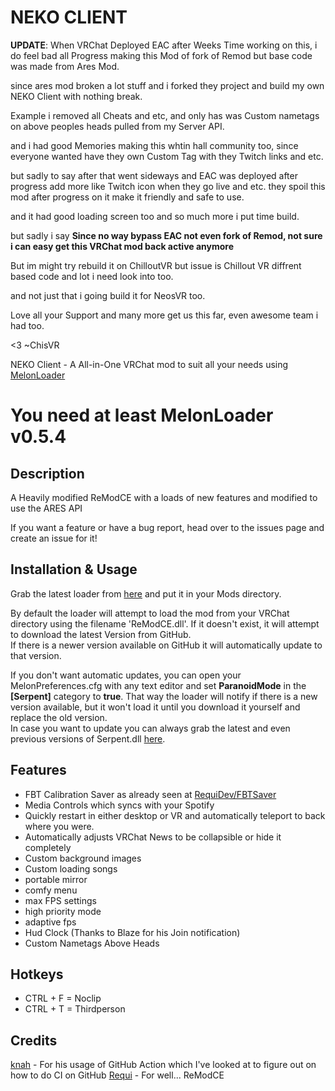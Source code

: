 # NEKO CLIENT

**UPDATE**: When VRChat Deployed EAC after Weeks Time working on this, i do feel bad all Progress making this Mod of fork of Remod but base code was made from Ares Mod.

since ares mod broken a lot stuff and i forked they project and build my own NEKO Client with nothing break.

Example i removed all Cheats and etc, and only has was Custom nametags on above peoples heads pulled from my Server API.


and i had good Memories making this whtin hall community too, since everyone wanted have they own Custom Tag with they Twitch links and etc.

but sadly to say after that went sideways and EAC was deployed after progress add more like Twitch icon when they go live and etc. they spoil this mod after progress on it make it friendly and safe to use.

and it had good loading screen too and so much more i put time build.

but sadly i say **Since no way bypass EAC not even fork of Remod, not sure i can easy get this VRChat mod back active anymore**

But im might try rebuild it on ChilloutVR but issue is Chillout VR diffrent based code and lot i need look into too.

and not just that i going build it for NeosVR too.

Love all your Support and many more get us this far, even awesome team i had too.

<3 ~ChisVR


NEKO Client - A All-in-One VRChat mod to suit all your needs using [MelonLoader](https://github.com/LavaGang/MelonLoader)
# **You need at least MelonLoader v0.5.4**

## Description
A Heavily modified ReModCE with a loads of new features and modified to use the ARES API

If you want a feature or have a bug report, head over to the issues page and create an issue for it!  

## Installation & Usage
Grab the latest loader from [here](https://github.com/NEKO-Client/NEKOClient/releases/latest/NEKOClient.Loader.dll) and put it in your Mods directory.

By default the loader will attempt to load the mod from your VRChat directory using the filename 'ReModCE.dll'. If it doesn't exist, it will attempt to download the latest Version from GitHub.  
If there is a newer version available on GitHub it will automatically update to that version.  

If you don't want automatic updates, you can open your MelonPreferences.cfg with any text editor and set **ParanoidMode** in the **[Serpent]** category to **true**. That way the loader will notify if there is a new version available, but it won't load it until you download it yourself and replace the old version.  
In case you want to update you can always grab the latest and even previous versions of Serpent.dll [here](https://github.com/Dean2k/Serpent/releases/).

## Features
* FBT Calibration Saver as already seen at [RequiDev/FBTSaver](https://github.com/RequiDev/FBTSaver)
* Media Controls which syncs with your Spotify
* Quickly restart in either desktop or VR and automatically teleport to back where you were.
* Automatically adjusts VRChat News to be collapsible or hide it completely
* Custom background images
* Custom loading songs
* portable mirror
* comfy menu
* max FPS settings
* high priority mode
* adaptive fps
* Hud Clock (Thanks to Blaze for his Join notification)
* Custom Nametags Above Heads

## Hotkeys
* CTRL + F = Noclip
* CTRL + T = Thirdperson

## Credits
[knah](https://github.com/knah) - For his usage of GitHub Action which I've looked at to figure out on how to do CI on GitHub
[Requi](https://github.com/RequiDev) - For well... ReModCE

